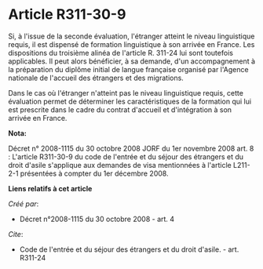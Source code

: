 # Article R311-30-9

Si, à l'issue de la seconde évaluation, l'étranger atteint le niveau linguistique requis, il est dispensé de formation
linguistique à son arrivée en France. Les dispositions du troisième alinéa de l'article R. 311-24 lui sont toutefois
applicables. Il peut alors bénéficier, à sa demande, d'un accompagnement à la préparation du diplôme initial de langue
française organisé par l'Agence nationale de l'accueil des étrangers et des migrations. 

Dans le cas où l'étranger n'atteint pas le niveau linguistique requis, cette évaluation permet de déterminer les
caractéristiques de la formation qui lui est prescrite dans le cadre du contrat d'accueil et d'intégration à son arrivée en
France.

**Nota:**

Décret n° 2008-1115 du 30 octobre 2008 JORF du 1er novembre 2008 art. 8 : L'article R311-30-9 du code de l'entrée et du
séjour des étrangers et du droit d'asile s'applique aux demandes de visa mentionnées à l'article L211-2-1 présentées à
compter du 1er décembre 2008.

**Liens relatifs à cet article**

_Créé par_:

  - Décret n°2008-1115 du 30 octobre 2008 - art. 4

_Cite_:

  - Code de l'entrée et du séjour des étrangers et du droit d'asile. - art. R311-24
